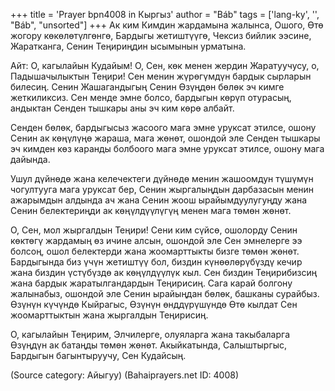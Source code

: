 +++
title = 'Prayer bpn4008 in Кыргыз'
author = "Báb"
tags = ['lang-ky', '', "Báb", "unsorted"]
+++
Ак ким Кимдин жардамына жалынса, Ошого, Өтө жогору көкөлөтүлгөнгө, Бардыгы жетиштүүгө, Чексиз бийлик ээсине, Жаратканга, Сенин Теңириңдин ысымынын урматына.

Айт: О, кагылайын Кудайым! О, Сен, көк менен жердин Жаратуучусу, о, Падышачылыктын Теңири! Сен менин жүрөгүмдүн бардык сырларын билесиң. Сенин Жашагандыгың Сенин Өзүңдөн бөлөк эч кимге жеткиликсиз. Сен менде эмне болсо, бардыгын көрүп отурасың, андыктан Сенден тышкары аны эч ким көрө албайт.

Сенден бөлөк, бардыгысыз жасоого мага эмне уруксат этилсе, ошону Сенин ак көңүлүңө жараша, мага жөнөт, ошондой эле Сенден тышкары эч кимден көз каранды болбоого мага эмне уруксат этилсе, ошону мага дайында.

Ушул дүйнөдө жана келечектеги дүйнөдө менин жашоомдун түшүмүн чогултууга мага уруксат бер, Сенин жыргалыңдын дарбазасын менин ажарымдын алдында ач жана Сенин жоош ырайымдуулугуңду жана Сенин белектериңди ак көңүлдүүлүгүң менен мага төмөн жөнөт.

О, Сен, мол жыргалдын Теңири! Сени ким сүйсө, ошолорду Сенин көктөгү жардамың өз ичине алсын, ошондой эле Сен эмнелерге ээ болсоң, ошол белектерди жана жоомарттыкты бизге төмөн жөнөт. Бардыгында биз үчүн жетиштүү бол, биздин күнөөлөрүбүздү кечир жана биздин үстүбүздө ак көңүлдүүлүк кыл. Сен биздин Теңирибизсиң жана бардык жаратылгандардын Теңирисиң. Сага карай болгону жалынабыз, ошондой эле Сенин ырайыңдан бөлөк, башканы сурайбыз. Өзүнүн күчүндө Кыйрагыс, Өзүнүн өнддүрүшүндө Өтө кылдат Сен жоомарттыктын жана жыргалдын Теңирисиң.

О, кагылайын Теңирим, Элчилерге, олуяларга жана такыбаларга Өзүңдүн ак батаңды төмөн жөнөт. Акыйкатында, Салыштыргыс, Бардыгын багынтыруучу, Сен Кудайсың.

(Source category: Айыгуу)
(Bahaiprayers.net ID: 4008)
